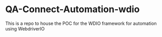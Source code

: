 # QA-Connect-Automation-wdio
This is a repo to house the POC for the WDIO framework for automation using WebdriverIO
